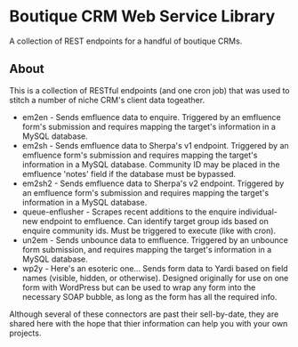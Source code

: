 # Boutique CRM Web Service Library
A collection of REST endpoints for a handful of boutique CRMs.

## About
This is a collection of RESTful endpoints (and one cron job) that was used to stitch a number of niche CRM's client data togeather.
* em2en - Sends emfluence data to enquire. Triggered by an emfluence form's submission and requires mapping the target's information in a MySQL database.
* em2sh - Sends emfluence data to Sherpa's v1 endpoint. Triggered by an emfluence form's submission and requires mapping the target's information in a MySQL database. Community ID may be placed in the emfluence 'notes' field if the database must be bypassed.
* em2sh2 - Sends emfluence data to Sherpa's v2 endpoint. Triggered by an emfluence form's submission and requires mapping the target's information in a MySQL database.
* queue-enflusher - Scrapes recent additions to the enquire individual-new endpoint to emfluence. Can identify target group ids based on enquire community ids. Must be triggered to execute (like with cron).
* un2em - Sends unbounce data to emfluence. Triggered by an unbounce form submission, and requires mapping the target's information in a MySQL database.
* wp2y - Here's an esoteric one... Sends form data to Yardi based on field names (visible, hidden, or otherwise). Designed originally for use on one form with WordPress but can be used to wrap any form into the necessary SOAP bubble, as long as the form has all the required info.

Although several of these connectors are past their sell-by-date, they are shared here with the hope that thier information can help you with your own projects.
